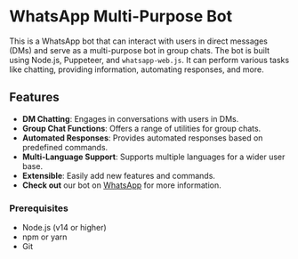 # WhatsApp Multi-Purpose Bot

This is a WhatsApp bot that can interact with users in direct messages (DMs) and serve as a multi-purpose bot in group chats. The bot is built using Node.js, Puppeteer, and `whatsapp-web.js`. It can perform various tasks like chatting, providing information, automating responses, and more.

## Features

- **DM Chatting**: Engages in conversations with users in DMs.
- **Group Chat Functions**: Offers a range of utilities for group chats.
- **Automated Responses**: Provides automated responses based on predefined commands.
- **Multi-Language Support**: Supports multiple languages for a wider user base.
- **Extensible**: Easily add new features and commands.
- **Check out** our bot on [WhatsApp](https://wa.me/12345678901) for more information.
  

### Prerequisites

- Node.js (v14 or higher)
- npm or yarn
- Git
